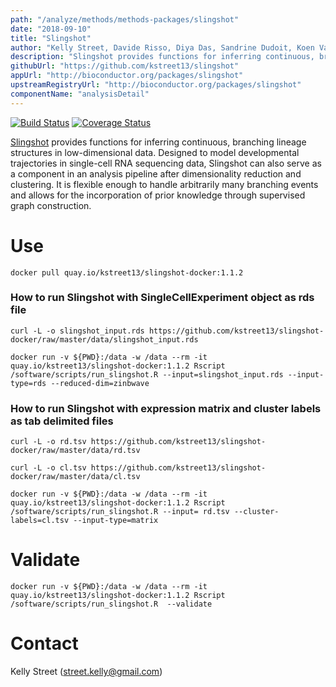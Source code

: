 ```yaml
---
path: "/analyze/methods/methods-packages/slingshot"
date: "2018-09-10"
title: "Slingshot"
author: "Kelly Street, Davide Risso, Diya Das, Sandrine Dudoit, Koen Van den Berge, and Robrecht Cannoodt"
description: "Slingshot provides functions for inferring continuous, branching lineage structures in low-dimensional data."
githubUrl: "https://github.com/kstreet13/slingshot"
appUrl: "http://bioconductor.org/packages/slingshot"
upstreamRegistryUrl: "http://bioconductor.org/packages/slingshot"
componentName: "analysisDetail"
---
```


[![Build Status](https://travis-ci.org/kstreet13/slingshot.svg?branch=master)](https://travis-ci.org/kstreet13/slingshot)
[![Coverage Status](https://img.shields.io/codecov/c/github/kstreet13/slingshot/master.svg)](https://codecov.io/github/kstreet13/slingshot)

[Slingshot](http://bioconductor.org/packages/slingshot ) provides functions for inferring continuous, branching lineage structures in low-dimensional data. Designed to model developmental trajectories in single-cell RNA sequencing data, Slingshot can also serve as a component in an analysis pipeline after dimensionality reduction and clustering. It is flexible enough to handle arbitrarily many branching events and allows for the incorporation of prior knowledge through supervised graph construction.

# Use

```docker pull quay.io/kstreet13/slingshot-docker:1.1.2```

### How to run Slingshot with SingleCellExperiment object as rds file 

```curl -L -o slingshot_input.rds https://github.com/kstreet13/slingshot-docker/raw/master/data/slingshot_input.rds```

```docker run -v ${PWD}:/data -w /data --rm -it quay.io/kstreet13/slingshot-docker:1.1.2 Rscript /software/scripts/run_slingshot.R --input=slingshot_input.rds --input-type=rds --reduced-dim=zinbwave```

### How to run Slingshot with expression matrix and cluster labels as tab delimited files  

```curl -L -o rd.tsv https://github.com/kstreet13/slingshot-docker/raw/master/data/rd.tsv```

```curl -L -o cl.tsv https://github.com/kstreet13/slingshot-docker/raw/master/data/cl.tsv```

```docker run -v ${PWD}:/data -w /data --rm -it quay.io/kstreet13/slingshot-docker:1.1.2 Rscript /software/scripts/run_slingshot.R --input= rd.tsv --cluster-labels=cl.tsv --input-type=matrix```


# Validate

```docker run -v ${PWD}:/data -w /data --rm -it quay.io/kstreet13/slingshot-docker:1.1.2 Rscript /software/scripts/run_slingshot.R  --validate```


# Contact
Kelly Street (<a href="mailto://street.kelly@gmail.com">street.kelly@gmail.com</a>)
